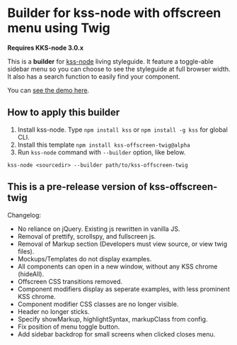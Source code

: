 # Builder for kss-node with offscreen menu using Twig

**Requires KKS-node 3.0.x**

This is a **builder** for [kss-node](https://github.com/kss-node/kss-node) living styleguide. It feature a toggle-able sidebar menu so you can choose to see the styleguide at full browser width. It also has a search function to easily find your component.

You can [see the demo here](https://previousnext.github.io/kss-offscreen-twig/).

## How to apply this builder

1. Install kss-node. Type `npm install kss` or `npm install -g kss` for global CLI.
2. Install this template `npm install kss-offscreen-twig@alpha`
3. Run `kss-node` command with `--builder` option, like below.

```
kss-node <sourcedir> --builder path/to/kss-offscreen-twig
```

## This is a pre-release version of kss-offscreen-twig

Changelog:

* No reliance on jQuery. Existing js rewritten in vanilla JS.
* Removal of prettify, scrollspy, and fullscreen js.
* Removal of Markup section (Developers must view source, or view twig files).
* Mockups/Templates do not display examples.
* All components can open in a new window, without any KSS chrome (hideAll).
* Offscreen CSS transitions removed.
* Component modifiers display as seperate examples, with less prominent KSS chrome.
* Component modifier CSS classes are no longer visible.
* Header no longer sticks.
* Specify showMarkup, highlightSyntax, markupClass from config.
* Fix position of menu toggle button.
* Add sidebar backdrop for small screens when clicked closes menu.
